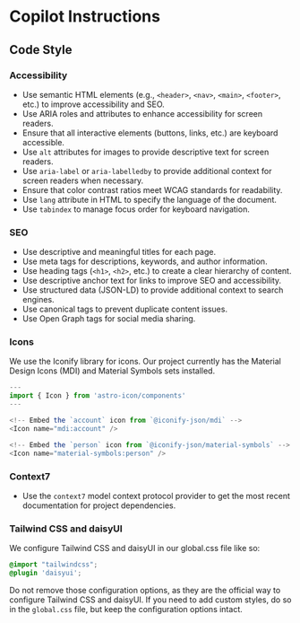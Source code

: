 # Copilot Instructions

## Code Style

### Accessibility

- Use semantic HTML elements (e.g., `<header>`, `<nav>`, `<main>`, `<footer>`, etc.) to improve accessibility and SEO.
- Use ARIA roles and attributes to enhance accessibility for screen readers.
- Ensure that all interactive elements (buttons, links, etc.) are keyboard accessible.
- Use `alt` attributes for images to provide descriptive text for screen readers.
- Use `aria-label` or `aria-labelledby` to provide additional context for screen readers when necessary.
- Ensure that color contrast ratios meet WCAG standards for readability.
- Use `lang` attribute in HTML to specify the language of the document.
- Use `tabindex` to manage focus order for keyboard navigation.

### SEO

- Use descriptive and meaningful titles for each page.
- Use meta tags for descriptions, keywords, and author information.
- Use heading tags (`<h1>`, `<h2>`, etc.) to create a clear hierarchy of content.
- Use descriptive anchor text for links to improve SEO and accessibility.
- Use structured data (JSON-LD) to provide additional context to search engines.
- Use canonical tags to prevent duplicate content issues.
- Use Open Graph tags for social media sharing.

### Icons

We use the Iconify library for icons. Our project currently has the Material Design Icons (MDI) and Material Symbols sets installed.

```javascript
---
import { Icon } from 'astro-icon/components'
---

<!-- Embed the `account` icon from `@iconify-json/mdi` -->
<Icon name="mdi:account" />

<!-- Embed the `person` icon from `@iconify-json/material-symbols` -->
<Icon name="material-symbols:person" />
```

### Context7

- Use the `context7` model context protocol provider to get the most recent documentation for project dependencies.

### Tailwind CSS and daisyUI

We configure Tailwind CSS and daisyUI in our global.css file like so:

```css
@import "tailwindcss";
@plugin 'daisyui';
```

Do not remove those configuration options, as they are the official way to configure Tailwind CSS and daisyUI. If you need to add custom styles, do so in the `global.css` file, but keep the configuration options intact.
